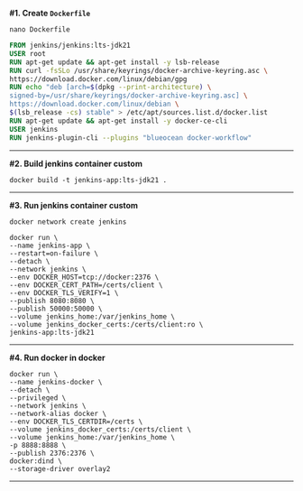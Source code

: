 **#1. Create ```Dockerfile```**
<br>
```shell
nano Dockerfile
```

```Dockerfile
FROM jenkins/jenkins:lts-jdk21
USER root
RUN apt-get update && apt-get install -y lsb-release
RUN curl -fsSLo /usr/share/keyrings/docker-archive-keyring.asc \
https://download.docker.com/linux/debian/gpg
RUN echo "deb [arch=$(dpkg --print-architecture) \
signed-by=/usr/share/keyrings/docker-archive-keyring.asc] \
https://download.docker.com/linux/debian \
$(lsb_release -cs) stable" > /etc/apt/sources.list.d/docker.list
RUN apt-get update && apt-get install -y docker-ce-cli
USER jenkins
RUN jenkins-plugin-cli --plugins "blueocean docker-workflow"
```
---

**#2. Build jenkins container custom**
<br>
```shell
docker build -t jenkins-app:lts-jdk21 .
```
---

**#3. Run jenkins container custom**
<br>

```shell
docker network create jenkins
```

```shell
docker run \
--name jenkins-app \
--restart=on-failure \
--detach \
--network jenkins \
--env DOCKER_HOST=tcp://docker:2376 \
--env DOCKER_CERT_PATH=/certs/client \
--env DOCKER_TLS_VERIFY=1 \
--publish 8080:8080 \
--publish 50000:50000 \
--volume jenkins_home:/var/jenkins_home \
--volume jenkins_docker_certs:/certs/client:ro \
jenkins-app:lts-jdk21
```

---

**#4. Run docker in docker**
<br>

```shell
docker run \
--name jenkins-docker \
--detach \
--privileged \
--network jenkins \
--network-alias docker \
--env DOCKER_TLS_CERTDIR=/certs \
--volume jenkins_docker_certs:/certs/client \
--volume jenkins_home:/var/jenkins_home \
-p 8888:8888 \
--publish 2376:2376 \
docker:dind \
--storage-driver overlay2
```

---
